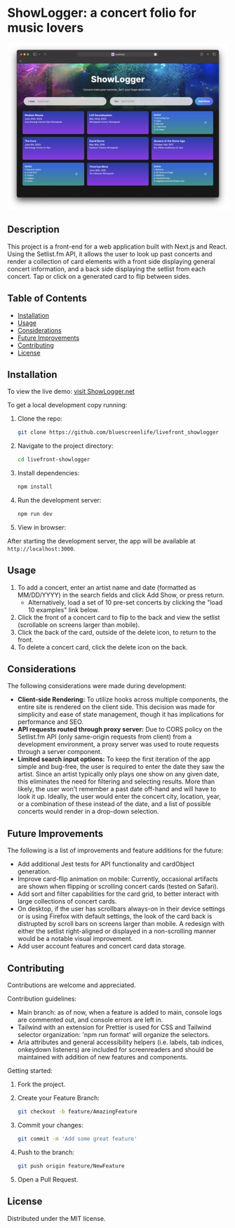 # ShowLogger: a concert folio for music lovers

!["homepage"](./public/preview.png)

## Description

This project is a front-end for a web application built with Next.js and React. Using the Setlist.fm API, it allows the user to look up past concerts and render a collection of card elements with a front side displaying general concert information, and a back side displaying the setlist from each concert. Tap or click on a generated card to flip between sides.

## Table of Contents

- [Installation](#installation)
- [Usage](#usage)
- [Considerations](#considerations)
- [Future Improvements](#future-improvements)
- [Contributing](#contributing)
- [License](#license)

## Installation

To view the live demo: [visit ShowLogger.net](http://www.showlogger.net)

To get a local development copy running:

1. Clone the repo:

   ```bash
   git clone https://github.com/bluescreenlife/livefront_showlogger
   ```

2. Navigate to the project directory:

   ```bash
   cd livefront-showlogger
   ```

3. Install dependencies:

   ```bash
   npm install
   ```

4. Run the development server:

   ```bash
   npm run dev
   ```

5. View in browser:

After starting the development server, the app will be available at `http://localhost:3000`.

## Usage

1. To add a concert, enter an artist name and date (formatted as MM/DD/YYYY) in the search fields and click Add Show, or press return.
   - Alternatively, load a set of 10 pre-set concerts by clicking the "load 10 examples" link below.
2. Click the front of a concert card to flip to the back and view the setlist (scrollable on screens larger than mobile).
3. Click the back of the card, outside of the delete icon, to return to the front.
4. To delete a concert card, click the delete icon on the back.

## Considerations

The following considerations were made during development:

- **Client-side Rendering:** To utilize hooks across multiple components, the entire site is rendered on the client side. This decision was made for simplicity and ease of state management, though it has implications for performance and SEO.
- **API requests routed through proxy server:** Due to CORS policy on the Setlist.fm API (only same-origin requests from client) from a development environment, a proxy server was used to route requests through a server component.
- **Limited search input options:** To keep the first iteration of the app simple and bug-free, the user is required to enter the date they saw the artist. Since an artist typically only plays one show on any given date, this eliminates the need for filtering and selecting results. More than likely, the user won't remember a past date off-hand and will have to look it up. Ideally, the user would enter the concert city, location, year, or a combination of these instead of the date, and a list of possible concerts would render in a drop-down selection.

## Future Improvements

The following is a list of improvements and feature additions for the future:

- Add additional Jest tests for API functionality and cardObject generation.
- Improve card-flip animation on mobile: Currently, occasional artifacts are shown when flipping or scrolling concert cards (tested on Safari).
- Add sort and filter capabilities for the card grid, to better interact with large collections of concert cards.
- On desktop, if the user has scrollbars always-on in their device settings or is using Firefox with default settings, the look of the card back is distrupted by scroll bars on screens larger than mobile. A redesign with either the setlist right-aligned or displayed in a non-scrolling manner would be a notable visual improvement.
- Add user account features and concert card data storage.

## Contributing

Contributions are welcome and appreciated.

Contribution guidelines:

- Main branch: as of now, when a feature is added to main, console logs are commented out, and console errors are left in.
- Tailwind with an extension for Prettier is used for CSS and Tailwind selector organization: 'npm run format' will organize the selectors.
- Aria attributes and general accessibility helpers (i.e. labels, tab indices, onkeydown listeners) are included for screenreaders and should be maintained with addition of new features and components.

Getting started:

1. Fork the project.
2. Create your Feature Branch:

   ```bash
   git checkout -b feature/AmazingFeature
   ```

3. Commit your changes:

   ```bash
   git commit -m 'Add some great feature'
   ```

4. Push to the branch:

   ```bash
   git push origin feature/NewFeature
   ```

5. Open a Pull Request.

## License

Distributed under the MIT license.

